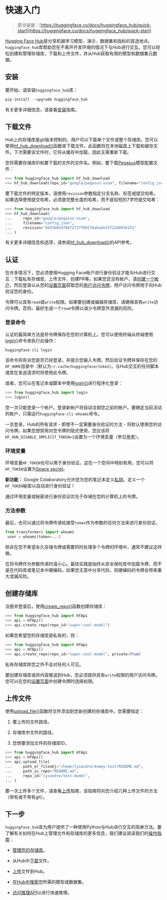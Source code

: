 # 快速入门

> 原文链接：[https://huggingface.co/docs/huggingface_hub/quick-start](https://huggingface.co/docs/huggingface_hub/quick-start)

[Hugging Face Hub](https://huggingface.co/)是分享机器学习模型、演示、数据集和指标的首选地点。`huggingface_hub`库帮助您在不离开开发环境的情况下与Hub进行交互。您可以轻松创建和管理存储库，下载和上传文件，并从Hub获取有用的模型和数据集元数据。

## 安装

要开始，请安装`huggingface_hub`库：

```py
pip install --upgrade huggingface_hub
```

有关更多详细信息，请查看[安装](installation)指南。

## 下载文件

Hub上的存储库是git版本控制的，用户可以下载单个文件或整个存储库。您可以使用[hf_hub_download()](/docs/huggingface_hub/v0.20.3/en/package_reference/file_download#huggingface_hub.hf_hub_download)函数来下载文件。此函数将在本地磁盘上下载和缓存文件。下次需要该文件时，它将从缓存中加载，因此无需重新下载。

您将需要存储库ID和要下载的文件的文件名。例如，要下载[Pegasus](https://huggingface.co/google/pegasus-xsum)模型配置文件：

```py
>>> from huggingface_hub import hf_hub_download
>>> hf_hub_download(repo_id="google/pegasus-xsum", filename="config.json")
```

要下载文件的特定版本，请使用`revision`参数指定分支名称、标签或提交哈希。如果选择使用提交哈希，必须是完整长度的哈希，而不是较短的7字符提交哈希：

```py
>>> from huggingface_hub import hf_hub_download
>>> hf_hub_download(
...     repo_id="google/pegasus-xsum", 
...     filename="config.json", 
...     revision="4d33b01d79672f27f001f6abade33f22d993b151"
... )
```

有关更多详细信息和选项，请参阅[hf_hub_download()](/docs/huggingface_hub/v0.20.3/en/package_reference/file_download#huggingface_hub.hf_hub_download)的API参考。

## 认证

在许多情况下，您必须使用Hugging Face帐户进行身份验证才能与Hub进行交互：下载私有存储库、上传文件、创建PR等。如果您还没有帐户，请[创建一个帐户](https://huggingface.co/join)，然后登录以从您的[设置页面](https://huggingface.co/settings/tokens)获取您的[用户访问令牌](https://huggingface.co/docs/hub/security-tokens)。用户访问令牌用于向Hub验证您的身份。

令牌可以具有`read`或`write`权限。如果要创建或编辑存储库，请确保具有`write`访问令牌。否则，最好生成一个`read`令牌以减少令牌意外泄漏的风险。

### 登录命令

认证的最简单方法是将令牌保存在您的计算机上。您可以使用终端从终端使用[login()](/docs/huggingface_hub/v0.20.3/en/package_reference/login#huggingface_hub.login)命令来执行此操作：

```py
huggingface-cli login
```

该命令将告诉您是否已经登录，并提示您输入令牌。然后验证令牌并保存在您的`HF_HOME`目录中（默认为`~/.cache/huggingface/token`）。与Hub交互的任何脚本或库在发送请求时将使用此令牌。

或者，您可以在笔记本或脚本中使用[login()](/docs/huggingface_hub/v0.20.3/en/package_reference/login#huggingface_hub.login)进行程序化登录：

```py
>>> from huggingface_hub import login
>>> login()
```

您一次只能登录一个帐户。登录新帐户将自动注销您之前的帐户。要确定当前活动的帐户，只需运行`huggingface-cli whoami`命令。

一旦登录，Hub的所有请求 - 即使不一定需要身份验证的方法 - 将默认使用您的访问令牌。如果您想禁用对您令牌的隐式使用，您应该将`HF_HUB_DISABLE_IMPLICIT_TOKEN=1`设置为一个环境变量（参见[参考](../package_reference/environment_variables#hfhubdisableimplicittoken)）。

### 环境变量

环境变量`HF_TOKEN`也可以用于身份验证。这在一个空间中特别有用，您可以将`HF_TOKEN`设置为[Space secret](https://huggingface.co/docs/hub/spaces-overview#managing-secrets)。

**新功能：** Google Colaboratory允许您为您的笔记本定义[私钥](https://twitter.com/GoogleColab/status/1719798406195867814)。定义一个`HF_TOKEN`秘密以自动进行身份验证！

通过环境变量或秘密进行身份验证优先于存储在您的计算机上的令牌。

### 方法参数

最后，也可以通过将令牌传递给接受`token`作为参数的任何方法来进行身份验证。

```py
from transformers import whoami
 user = whoami(token=...)
```

除非在您不希望永久存储令牌或需要同时处理多个令牌的环境中，通常不建议这样做。

在将令牌作为参数传递时请小心。最佳实践是始终从安全保险库中加载令牌，而不是在代码库或笔记本中硬编码。如果您无意中分享代码，则硬编码的令牌会带来重大泄漏风险。

## 创建存储库

注册并登录后，使用[create_repo()](/docs/huggingface_hub/v0.20.3/en/package_reference/hf_api#huggingface_hub.HfApi.create_repo)函数创建存储库：

```py
>>> from huggingface_hub import HfApi
>>> api = HfApi()
>>> api.create_repo(repo_id="super-cool-model")
```

如果您希望您的存储库是私有的，则：

```py
>>> from huggingface_hub import HfApi
>>> api = HfApi()
>>> api.create_repo(repo_id="super-cool-model", private=True)
```

私有存储库除您之外不会对任何人可见。

要创建存储库或将内容推送到Hub，您必须提供具有`write`权限的用户访问令牌。您可以在您的[设置页面](https://huggingface.co/settings/tokens)中创建令牌时选择权限。

## 上传文件

使用[upload_file()](/docs/huggingface_hub/v0.20.3/en/package_reference/hf_api#huggingface_hub.HfApi.upload_file)函数将文件添加到您新创建的存储库中。您需要指定：

1.  要上传的文件路径。

1.  存储库中文件的路径。

1.  您想要添加文件的存储库ID。

```py
>>> from huggingface_hub import HfApi
>>> api = HfApi()
>>> api.upload_file(
...     path_or_fileobj="/home/lysandre/dummy-test/README.md",
...     path_in_repo="README.md",
...     repo_id="lysandre/test-model",
... )
```

要一次上传多个文件，请查看[上传](./guides/upload)指南，该指南将向您介绍几种上传文件的方法（带有或不带有git）。

## 下一步

`huggingface_hub`库为用户提供了一种使用Python与Hub进行交互的简单方法。要了解有关如何在Hub上管理文件和存储库的更多信息，我们建议阅读我们的[操作指南](./guides/overview)：

+   [管理您的存储库](./guides/repository)。

+   从Hub中[下载](./guides/download)文件。

+   [上传](./guides/upload)文件到Hub。

+   [在Hub中搜索](./guides/search)您所需的模型或数据集。

+   [访问推理API](./guides/inference)以进行快速推理。
